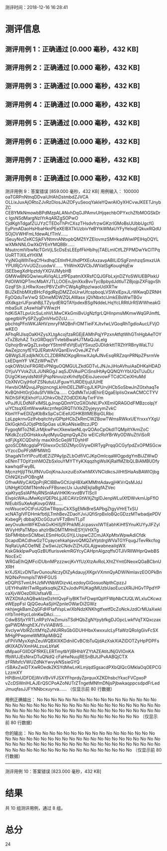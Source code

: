 测评时间：2018-12-16 16:28:41

测评信息
================================================
测评用例 1：正确通过 [0.000 毫秒，432 KB]
---------------------------
测评用例 2：正确通过 [0.000 毫秒，432 KB]
---------------------------
测评用例 3：正确通过 [0.000 毫秒，432 KB]
---------------------------
测评用例 4：正确通过 [0.000 毫秒，432 KB]
---------------------------
测评用例 5：正确通过 [0.000 毫秒，432 KB]
---------------------------
测评用例 6：正确通过 [0.000 毫秒，432 KB]
---------------------------
测评用例 7：正确通过 [0.000 毫秒，432 KB]
---------------------------
测评用例 8：正确通过 [0.000 毫秒，432 KB]
---------------------------
测评用例 9：答案错误 [859.000 毫秒，432 KB]
用例输入：
100000
oaTGRPnNtnqDDvaiUHAhDstmbdZJVCA
OLLixJuxAjORtoZJvRzDlosJAiZOFyuSeoqYakleYQwrAIOyXHCvwJKEETJnybZC
CEBYMkNmowbBPdMzpALANvhDqGJPAmvUHjqechbOPYxchZfbMOGSkDrc
IgsNSdMargNzIYrAqARZgSOPwO
CjdKghTdgafZUJYzCTEDoThPrCXszTHsdvfrzwGKzrlGMoBsUUbbUgcfG
EyPimADaoHsHbaHknPEeXElBXTkUzbivYeBYtkWMaUYFyYeIsqEQkuxRQdUSOjOVWHFmLfdewALfTlnV……
lSeuyNvtZeKCSjkFVNtmnANtxpbQMZfiYZEIovmzSMHkadWiwIPEIHqOQYLwXMkNNLGwXkDYEnYMQBBr……
MsutrcmIVbwNcTGnVjLScDsEsLEEpfFkHblhyjTAELmICtfLZFPMDwYkClTPqUoRTTiXILeYHXM
YyjNGqWlhTeqCfHxdhqCEtInfHUIhdPfXEcAxzavpABILiDSgFzmhzqSmxzUAYPUlRjCrVvUGZcuodwV……
YhWmXQVCbJWVatSgKouqHqEw
iSEEbegXdHpztdyYXGVJMybHB
GMWwBNGQwiwuAVlqALLzfPEpatmXXRsfCQJGFbLxjnDZYoSWlUEBPlxkU
PdOIWIlQPTmcMbAYJTLLOOEnJjmXkxBvvTycBpbydJdtluTZBjojpZXFqgvShGzqFSh
jLHRwXoecPBVZxlPrCWqAgRtpzlwaoUdXRTw
BIJZkEhbMXzBHcFdgdRpjDMZZoUrwUfcspboqLVSWxlEpxJLrWKwqDZRNHFgOQduTwVwQ
SDmeMDWZQLAWasx
jQVNbxtclJmkEBsWwTBGv
dXdkgzrIJFprahBjLTZyiydERQTAYpdexBSgINddeLHqYcLRRtUrRSWWheakGmbaSuX
zAswhlaFVWwzH
hdKiSATLpvUcSuLnhVLMwCKkGmiBvUgNzfgrLQHlnpmsMKmwWqGPJmftLqpegtbVPySPZygDnVHxOZcU……
pbchtqPFnIWKJAHVzmryFMQBnFrDMTieiFXJtvfwLVGoqRhTgdIoAucLFVjOwKEO
AFhqRlJIsqOaKHZysXLtgAcojfzaRGEjEAMhPqjYPzxnAtfqtWhGTnHgbAeTOYxTxZBzhAZ
TxzGRDqqVTvtebBwaHJTMaQJaLeIg
OphojrBrwQgZLsvbprYStmHFdVtjEuljYSxuzDJDIdrkttTRZhYRBnyWaLTU
AwZejzcnyfEYQJERatrAIVQanEivvOveJKZYvF
QBWgSJEzdjlkNOLCLZDBRNOKpgRmwXJqAJNvEsqRRZzqnPRNpZPsrmVeLkEDqmYF
VKZzWPwZVf
oqkOWbUxiFRGREvPNlguOQMGULZkdGDTvLJNJxJiHoAVhuiAaDHKaHDADOYjuVYVokZULJUNRGgJ
aqSJDVAuiPCiSnslHtAyQQNQYrYbUQsTUuDLr
DUgOKseyidsNtliFjPspNnvuizxKrhdfpDEioJuevowFTCdCICeiXHuMd
CbXNVCiyjHIoFZSNutuUJFguwYIJRDEtjujUUHE
HwvbiOMQvujJPpjzncngLkHnDELZMFcgJLKPUrvjHCbSoSbwJnZGtxhaqTeKvBQhlHtGrjGduSfVWkOa……
CQdMkTxUdEhirEQgaEIpIisOxwACMCCTYV
NiDhSiFKjEkhoYUJOhkvObZZOdDDXiAyTxrFVm
vPuJfULDdNiFxlMSLgJnspQDmYOzGXOlxNLIPvXEmlQRAGOdFMBzcolpjY
uiYCtsqXEntWwwAkcznfepGRQTIVXkZDyjeyyymZvkC
KbnIYFwEDlZpKlbBxSpCsCiEeIUGHKBltMEBipGLRbc
LpLppkrnvGzIfvbqitchtyiGPtpHCbZkRmCWZBowTWmsRWkxUEYrxxxYXgUDkIGqkhGJOjdPtbSpGas
uUKoANsieBtczJPD
FygoqMToZNEJrMjkwPwcXkewlaeNLqvQOAoCpOkdlTQMpltYAmiZoC
NKdkZczDGHskkxAydMyuQqmpQyAZIo
wElCzRoYBrWyODWuZtViSoR
sdFjXgXCQDshIy
maxXhScGejWTDyhHF
gzoSCDMcgqlaPYGlwxxOcSDZMycGVywDIRTygPrqqGCGyfpdZxOPMSGcwvYzccDoPFzMPMWtG
ShagaNTnYIPcufEdEZiZPAyljpZLbOdfiVCJKpOmIcqaWOgpdgYmBiJZWwD
oENmTTOpYznhMOZbSxlouYMYTYyKXqqzhgWsIKjRalfMZIbQLBiAMBUDfykawhqdFwyBL
MjcnzHjljlTfkUfNVuGojKnaJuxzuiEoXwhMXVNCldkcsJiIHtSHaAsBAWIOjbgChNQXzvPOBngM
GfhwAWyCAIQpPrjRClBBwGCtUqHBXaKMMhtAdavgjHKVrQsMJdJ
UNHgKOGMTNmNvxFFBsnecUx
iJusNEkjIaBgfAZVec
xjaKtyqSsIAPNyRNSnlAaViHKIKrxvdBVTlScIl
EIvpIcWAuJMwKqVQEPbLjjJiECAVzGtWXjZtglDJenpWLuIXfDWvkmIJpFfIONlEubISuXeAqKovpGWd……
noWsuceOCtFolJQSwTRqquCkXSgEMkBreSAPbgZtgyVHrETxSU
xcNATgIVFDHmkfbtIjLTmhBevZDaoYJviJQfiSrpBxIoBQcGDzzMTwbadjePDVKxbegPj
dbbajXDcGGzurVFTzBmiTLpT
aeyOvulkmWFKDxkGvKHiSjfFPhkMEJcpasvxIWTEabhKiHfSYnuKUYyJlFZylWVyHtPaTMlpo
ahzIrBkOMTMHniESYjVHXTg
SbFMHbbnSCMbeLESmHoGLGYjLUspwCZCmJAXpMtxWpwAdiCfdk
DcapdDACdhwGzTCyaycehkahjavoQMQZeYptdrgWVaTGYFqugJTevRkcfogNqRaUyACOefNE
ZwSwiJzCNdvZlZHJGLAjgwabneaiIqWX
KskGlkklpwPuqGzBUflurisvekmRGYcyCAHpnAlgzqffsOTJlVRlIWHprQwbBSNocExC
WRGaElhQjMFciDUbnMPzzzwcjKvYfUzXtzAvRoLXhtZYmtGNeoxQGaBCbnUXRH
krXJSXLvDNTavOunouNczyDIZyAdauyjXKgxVXmnQyADWiNmIavzEOOPkBnNQlNxPmmplsTWHFGUS
eDQPISTvmUHJzMVtNbWDizvkLezdoyGiGosuoNpthCpzzJ
UEYHhaWrITwlRgatksqtkjZXZvJodvPIUKagIMUzbUaoEucsXRiJHGvTPpdYPcaXjvWOezDIlUsfsaVB……
WZXDtiAzAQBwkIzeDzhtIQvpFiyBIKTnFDwptQpYFWpNbCfJQLWLxluCKcwzeWEppFsI
QjQGeuAaSjiHZpnIeOWarDiZGWz
nkhjwgkBamZqGFdHFtafVspLwIXbNdzKNKhgtfxetfDcZoNckJzdCrMUaXwkInYbTmHtycLolnKwDAci……
CdwBSfjxYRTLnRPzlVwZimuisTSdHQbZgNYpybfkgDJOpcLwkfVqTXQxczaxgaPWDMnghEXJYvViABWS……
XvclywVblRZcltMYqZuNURRsGbGDUHHbxXwxxuIcLyFfaWzQRoIgGivFcSXMHgPPwpmeWMfApMiBQZ
uFPiIVMyxXqhZeuWQBXlXKDdniICvBCtbTuQjdAzXskXlAZlDOTZyHpPDPFsdKIXADVXmHALzsxLbYaK
dMpaoFGllDQFfRKELERTmytbYjIBHhbYZYtAZEAtitJNjGVIOnKA
ffbWUJEsNnxDTuQNdQ
cFaHwNuujRESnBlJtJPvAABQjCTX
zFRMsfcVWUZdNkYwvykNSsieGYQ
rSBAxZwiDTXwROedkZKSYdMwLnKLmjqdSgsacdPXbQIQcGMklaOqOEPCGLzzmXY
HPiBimUDFDEjWxVBvVFJSXYFhprdyZprquxXZKDhsbcYkxcFVCpxoP
vZcDSWnlHLAJErQSCPoAZoNUTrZTngetMNfmDNjsPjbwkaqppcsdpdFrLedJmuqfasJJFYNNbcxuyrva……
（仅显示前 80 行数据）

用例正确输出：
No
No
No
No
No
No
No
No
No
No
No
No
No
No
No
No
No
No
No
No
No
No
No
No
No
No
No
No
No
No
No
No
No
No
No
No
No
No
No
No
No
No
No
No
No
No
No
No
No
No
No
No
No
No
No
No
No
No
No
No
No
No
No
No
No
No
No
No
No
No
No
No
No
No
No
No
No
No
No
No
（仅显示前 80 行数据）

你的输出：
No
No
No
No
No
No
No
No
No
No
No
No
No
No
No
No
No
No
No
No
No
No
No
No
No
No
No
No
No
No
No
No
No
No
No
No
No
No
No
No
No
No
No
No
No
No
No
No
No
No
No
No
No
No
No
No
No
No
No
No
No
No
No
No
No
No
No
No
No
No
No
No
No
No
No
No
No
No
No
No
（仅显示前 80 行数据）

---------------------------
测评用例 10：答案错误 [823.000 毫秒，432 KB]

结果
================================================
共 10 组测评用例，通过 8 组。

总分
================================================
24

